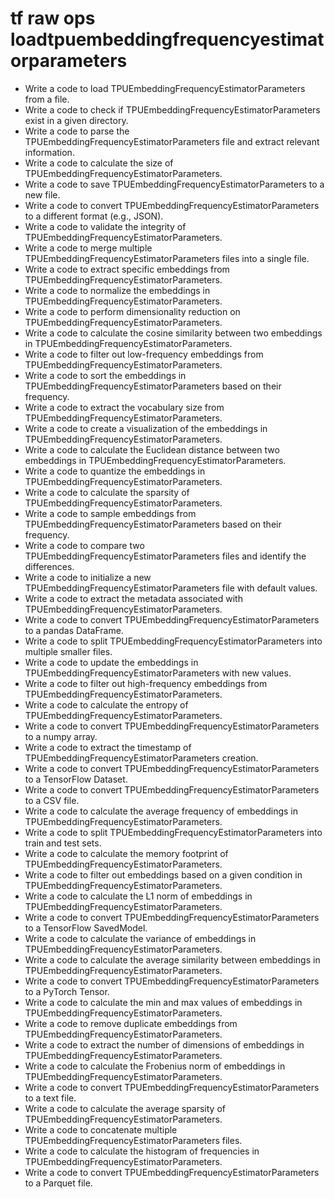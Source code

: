 # tf raw ops loadtpuembeddingfrequencyestimatorparameters

- Write a code to load TPUEmbeddingFrequencyEstimatorParameters from a file.
- Write a code to check if TPUEmbeddingFrequencyEstimatorParameters exist in a given directory.
- Write a code to parse the TPUEmbeddingFrequencyEstimatorParameters file and extract relevant information.
- Write a code to calculate the size of TPUEmbeddingFrequencyEstimatorParameters.
- Write a code to save TPUEmbeddingFrequencyEstimatorParameters to a new file.
- Write a code to convert TPUEmbeddingFrequencyEstimatorParameters to a different format (e.g., JSON).
- Write a code to validate the integrity of TPUEmbeddingFrequencyEstimatorParameters.
- Write a code to merge multiple TPUEmbeddingFrequencyEstimatorParameters files into a single file.
- Write a code to extract specific embeddings from TPUEmbeddingFrequencyEstimatorParameters.
- Write a code to normalize the embeddings in TPUEmbeddingFrequencyEstimatorParameters.
- Write a code to perform dimensionality reduction on TPUEmbeddingFrequencyEstimatorParameters.
- Write a code to calculate the cosine similarity between two embeddings in TPUEmbeddingFrequencyEstimatorParameters.
- Write a code to filter out low-frequency embeddings from TPUEmbeddingFrequencyEstimatorParameters.
- Write a code to sort the embeddings in TPUEmbeddingFrequencyEstimatorParameters based on their frequency.
- Write a code to extract the vocabulary size from TPUEmbeddingFrequencyEstimatorParameters.
- Write a code to create a visualization of the embeddings in TPUEmbeddingFrequencyEstimatorParameters.
- Write a code to calculate the Euclidean distance between two embeddings in TPUEmbeddingFrequencyEstimatorParameters.
- Write a code to quantize the embeddings in TPUEmbeddingFrequencyEstimatorParameters.
- Write a code to calculate the sparsity of TPUEmbeddingFrequencyEstimatorParameters.
- Write a code to sample embeddings from TPUEmbeddingFrequencyEstimatorParameters based on their frequency.
- Write a code to compare two TPUEmbeddingFrequencyEstimatorParameters files and identify the differences.
- Write a code to initialize a new TPUEmbeddingFrequencyEstimatorParameters file with default values.
- Write a code to extract the metadata associated with TPUEmbeddingFrequencyEstimatorParameters.
- Write a code to convert TPUEmbeddingFrequencyEstimatorParameters to a pandas DataFrame.
- Write a code to split TPUEmbeddingFrequencyEstimatorParameters into multiple smaller files.
- Write a code to update the embeddings in TPUEmbeddingFrequencyEstimatorParameters with new values.
- Write a code to filter out high-frequency embeddings from TPUEmbeddingFrequencyEstimatorParameters.
- Write a code to calculate the entropy of TPUEmbeddingFrequencyEstimatorParameters.
- Write a code to convert TPUEmbeddingFrequencyEstimatorParameters to a numpy array.
- Write a code to extract the timestamp of TPUEmbeddingFrequencyEstimatorParameters creation.
- Write a code to convert TPUEmbeddingFrequencyEstimatorParameters to a TensorFlow Dataset.
- Write a code to convert TPUEmbeddingFrequencyEstimatorParameters to a CSV file.
- Write a code to calculate the average frequency of embeddings in TPUEmbeddingFrequencyEstimatorParameters.
- Write a code to split TPUEmbeddingFrequencyEstimatorParameters into train and test sets.
- Write a code to calculate the memory footprint of TPUEmbeddingFrequencyEstimatorParameters.
- Write a code to filter out embeddings based on a given condition in TPUEmbeddingFrequencyEstimatorParameters.
- Write a code to calculate the L1 norm of embeddings in TPUEmbeddingFrequencyEstimatorParameters.
- Write a code to convert TPUEmbeddingFrequencyEstimatorParameters to a TensorFlow SavedModel.
- Write a code to calculate the variance of embeddings in TPUEmbeddingFrequencyEstimatorParameters.
- Write a code to calculate the average similarity between embeddings in TPUEmbeddingFrequencyEstimatorParameters.
- Write a code to convert TPUEmbeddingFrequencyEstimatorParameters to a PyTorch Tensor.
- Write a code to calculate the min and max values of embeddings in TPUEmbeddingFrequencyEstimatorParameters.
- Write a code to remove duplicate embeddings from TPUEmbeddingFrequencyEstimatorParameters.
- Write a code to extract the number of dimensions of embeddings in TPUEmbeddingFrequencyEstimatorParameters.
- Write a code to calculate the Frobenius norm of embeddings in TPUEmbeddingFrequencyEstimatorParameters.
- Write a code to convert TPUEmbeddingFrequencyEstimatorParameters to a text file.
- Write a code to calculate the average sparsity of TPUEmbeddingFrequencyEstimatorParameters.
- Write a code to concatenate multiple TPUEmbeddingFrequencyEstimatorParameters files.
- Write a code to calculate the histogram of frequencies in TPUEmbeddingFrequencyEstimatorParameters.
- Write a code to convert TPUEmbeddingFrequencyEstimatorParameters to a Parquet file.
